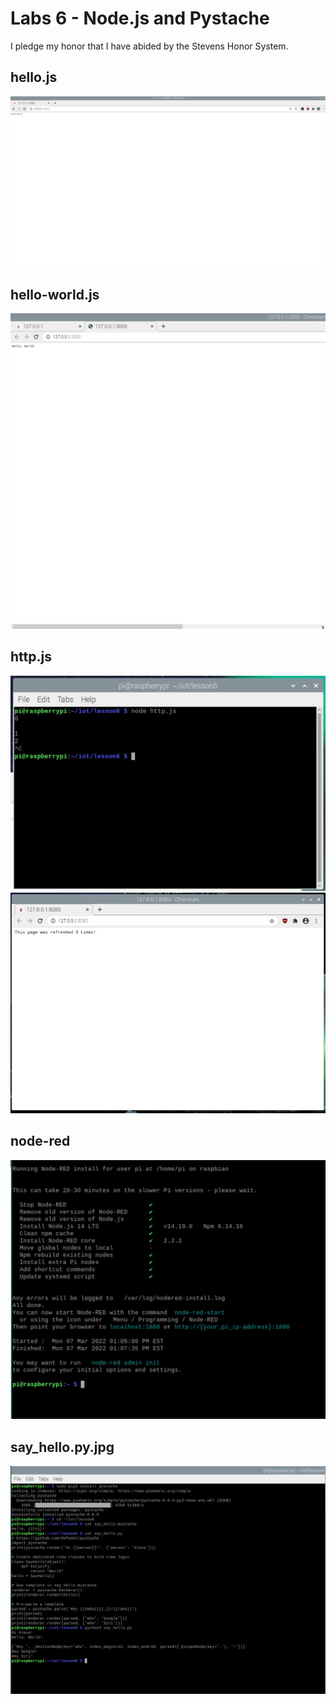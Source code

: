 # Labs 6 - Node.js and Pystache

I pledge my honor that I have abided by the Stevens Honor System.

## hello.js
![](LAB6/Hello.js.jpg)

## hello-world.js
![](LAB6/hello-world.js.jpg)

## http.js
![](LAB6/http_js.jpg)
![](LAB6/http.jsweb.jpg)

## node-red
![](LAB6/node-red.jpg)

## say_hello.py.jpg
![](LAB6/pystache.jpg)

